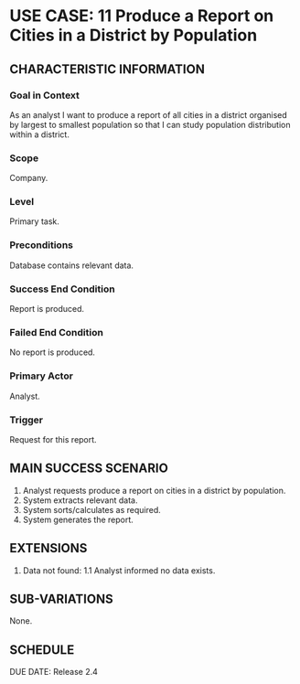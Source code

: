 # USE CASE: 11 Produce a Report on Cities in a District by Population

## CHARACTERISTIC INFORMATION

### Goal in Context

As an analyst I want to produce a report of all cities in a district organised by largest to smallest population so that I can study population distribution within a district.

### Scope

Company.

### Level

Primary task.

### Preconditions

Database contains relevant data.

### Success End Condition

Report is produced.
### Failed End Condition

No report is produced.

### Primary Actor

Analyst.

### Trigger

Request for this report.

## MAIN SUCCESS SCENARIO

  1. Analyst requests produce a report on cities in a district by population.
  2. System extracts relevant data.
  3. System sorts/calculates as required.
  4. System generates the report.

## EXTENSIONS

  1. Data not found:
    1.1 Analyst informed no data exists.

## SUB-VARIATIONS

None.

## SCHEDULE

DUE DATE: Release 2.4
